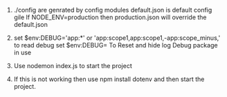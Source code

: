 
1) ./config are genrated by config modules
    default.json is default config gile
    If NODE_ENV=production then production.json will override the default.json

2) set $env:DEBUG='app:*' or 'app:scope1,app:scope1,-app:scope_minus,' to read debug
    set $env:DEBUG=  To Reset and hide log
    Debug package in use


 3) Use nodemon index.js to start the project 
 4) If this is not working then use npm install dotenv and then start the project.
